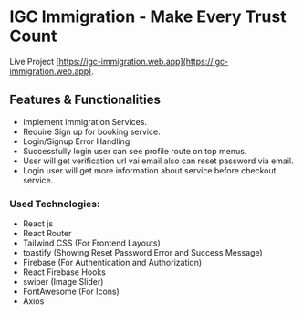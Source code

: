 # IGC Immigration - Make Every Trust Count

Live Project [https://igc-immigration.web.app](https://igc-immigration.web.app).

## Features & Functionalities

-   Implement Immigration Services.
-   Require Sign up for booking service.
-   Login/Signup Error Handling
-   Successfully login user can see profile route on top menus.
-   User will get verification url vai email also can reset password via email.
-   Login user will get more information about service before checkout service.

### Used Technologies:

-   React js
-   React Router
-   Tailwind CSS (For Frontend Layouts)
-   toastify (Showing Reset Password Error and Success Message)
-   Firebase (For Authentication and Authorization)
-   React Firebase Hooks
-   swiper (Image Slider)
-   FontAwesome (For Icons)
-   Axios
